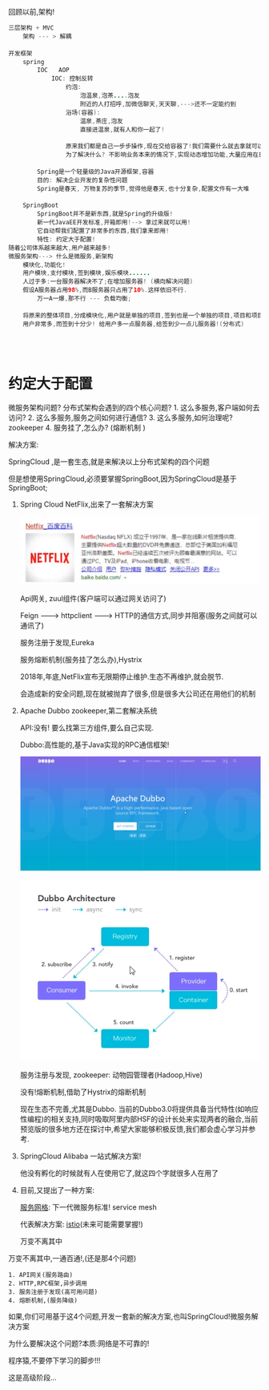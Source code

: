 回顾以前,架构!

```java
三层架构 + MVC
	架构 --- > 解耦
	
开发框架
	spring
		IOC   AOP
			IOC: 控制反转
				约泡:
					泡温泉,泡茶....泡友
					附近的人打招呼,加微信聊天,天天聊,--->还不一定能约到
				浴场(容器):
					温泉,茶庄,泡友
					直接进温泉,就有人和你一起了!
					
				原来我们都是自己一步步操作,现在交给容器了!我们需要什么就去拿就可以了					AOP: 面向切面编程(本质,动态代理)
				为了解决什么? 不影响业务本来的情况下,实现动态增加功能,大量应用在日志,事务..等等方面
					
		Spring是一个轻量级的Java开源框架,容器
		目的: 解决企业开发的复杂性问题
		Spring是春天, 万物复苏的季节,觉得他是春天,也十分复杂,配置文件有一大堆
		
	SpringBoot
		SpringBoot并不是新东西,就是Spring的升级版!
		新一代JavaEE开发标准,开箱即用!--> 拿过来就可以用! 
		它自动帮我们配置了非常多的东西,我们拿来即用!
		特性: 约定大于配置!
随着公司体系越来越大,用户越来越多!
微服务架构---> 什么是微服务,新架构
    模块化,功能化!
    用户模块,支付模块,签到模块,娱乐模块......
    人过于多:一台服务器解决不了;在增加服务器! (横向解决问题)
    假设A服务器占用98%,而B服务器只占用了10%.这样依旧不行.
        万一A一爆,那不行 --- 负载均衡;

	将原来的整体项目,分成模块化,用户就是单独的项目,签到也是一个单独的项目,项目和项目之间需要通信,如何通信?
	用户非常多,而签到十分少! 给用户多一点服务器,给签到少一点儿服务器!(分布式)

        
            
```

# 约定大于配置

微服务架构问题?
    分布式架构会遇到的四个核心问题?
       1. 这么多服务,客户端如何去访问? 
       2. 这么多服务,服务之间如何进行通信?
       3. 这么多服务,如何治理呢? zookeeper
       4. 服务挂了,怎么办? (熔断机制    )

解决方案:

SpringCloud ,是一套生态,就是来解决以上分布式架构的四个问题

但是想使用SpringCloud,必须要掌握SpringBoot,因为SpringCloud是基于SpringBoot;

1. Spring Cloud NetFlix,出来了一套解决方案

   ![1596783030323](45-SpringBoot-Shiro%E6%95%B4%E5%90%88Thymeleaf.assets/1596783030323.png)

   Api网关, zuul组件(客户端可以通过网关访问了)

   Feign ---> httpclient ---> HTTP的通信方式,同步并阻塞(服务之间就可以通讯了)

   服务注册于发现,Eureka

   服务熔断机制(服务挂了怎么办),Hystrix

   

   2018年,年底,NetFlix宣布无限期停止维护.生态不再维护,就会脱节.

   会造成新的安全问题,现在就被抛弃了很多,但是很多大公司还在用他们的机制

2. Apache Dubbo zookeeper,第二套解决系统

   API:没有! 要么找第三方组件,要么自己实现.

   Dubbo:高性能的,基于Java实现的RPC通信框架!

   ![1596783503473](45-SpringBoot-Shiro%E6%95%B4%E5%90%88Thymeleaf.assets/1596783503473.png)

   ![1596783490532](45-SpringBoot-Shiro%E6%95%B4%E5%90%88Thymeleaf.assets/1596783490532.png)
   
      
   
   服务注册与发现, zookeeper: 动物园管理者(Hadoop,Hive)
   
   没有!熔断机制,借助了Hystrix的熔断机制
   
   现在生态不完善,尤其是Dubbo. 当前的Dubbo3.0将提供具备当代特性(如响应性编程)的相关支持,同时吸取阿里内部HSF的设计长处来实现两者的融合,当前预览版的很多地方还在探讨中,希望大家能够积极反馈,我们都会虚心学习并参考.

3. SpringCloud Alibaba 一站式解决方案!

   他没有孵化的时候就有人在使用它了,就这四个字就很多人在用了

4. 目前,又提出了一种方案:

   [服务网格](https://www.jianshu.com/p/3f93981d56f1): 下一代微服务标准! service mesh

   代表解决方案: [istio](https://istio.io/latest/zh/docs/concepts/what-is-istio/)(未来可能需要掌握!)

   

   万变不离其中

万变不离其中,一通百通!,(还是那4个问题)

	1. API网关(服务路由)
 	2. HTTP,RPC框架,异步调用
 	3. 服务注册于发现(高可用问题)
 	4. 熔断机制,(服务降级)

如果,你们可用基于这4个问题,开发一套新的解决方案,也叫SpringCloud!微服务解决方案

为什么要解决这个问题?本质:网络是不可靠的!

程序猿,不要停下学习的脚步!!!

这是高级阶段...